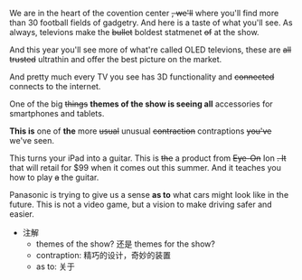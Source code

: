 We are in the heart of the covention center ~~, we'll~~ where you'll find more than 30 football fields of gadgetry. And here is a taste of what you'll see. As always, televions make the ~~bullet~~ boldest statmenet ~~of~~ at the show.

And this year you'll see more of what're called OLED televions, these are ~~all trusted~~ ultrathin and offer the best picture on the market.

And pretty much every TV you see has 3D functionality and ~~connected~~ connects to the internet.

One of the big ~~things~~ **themes of the show is seeing all** accessories for smartphones and tablets.

**This is** one of **the** more ~~usual~~ unusual ~~contraction~~ contraptions ~~you've~~ we've seen.

This turns your iPad into a guitar. This is ~~the~~ a product from ~~Eye-On~~ Ion ~~. It~~ that will retail for $99 when it comes out this summer. And it teaches you how to play ~~a~~ the guitar.

Panasonic is trying to give us a sense **as to** what cars might look like in the future. This is not a video game, but a vision to make driving safer and easier.

- 注解
  - themes of the show? 还是 themes for the show?
  - contraption: 精巧的设计，奇妙的装置
  - as to: 关于
